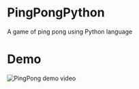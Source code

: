 # PingPongPython
A game of ping pong using Python language
 
# Demo
![PingPong demo video](https://media.giphy.com/media/AhpqrxrCcMcVEtoIEb/giphy.gif)

